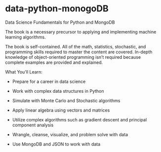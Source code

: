 <!--
https://link-springer-com.ezproxy.unal.edu.co/book/10.1007/978-1-4842-3597-3
-->

# data-python-monogoDB

Data Science Fundamentals for Python and MongoDB

The book is a necessary precursor to applying and implementing machine learning algorithms. 

The book is self-contained. All of the math, statistics, stochastic, and programming skills required to master the content are covered. In-depth knowledge of object-oriented programming isn’t required because complete examples are provided and explained.

What You'll Learn:

- Prepare for a career in data science

- Work with complex data structures in Python

- Simulate with Monte Carlo and Stochastic algorithms

- Apply linear algebra using vectors and matrices

- Utilize complex algorithms such as gradient descent and principal component analysis

- Wrangle, cleanse, visualize, and problem solve with data

- Use MongoDB and JSON to work with data
